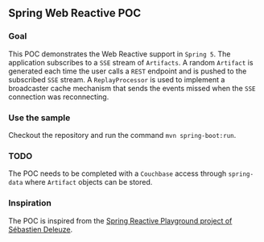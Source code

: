 ## Spring Web Reactive POC

### Goal

This POC demonstrates the Web Reactive support in `Spring 5`.
The application subscribes to a `SSE` stream of `Artifacts`.
A random `Artifact` is generated each time the user calls a `REST` endpoint and is pushed to the subscribed `SSE` stream.
A `ReplayProcessor` is used to implement a broadcaster cache mechanism that sends the events missed when the `SSE` connection was reconnecting.

### Use the sample

Checkout the repository and run the command `mvn spring-boot:run`.

### TODO

The POC needs to be completed with a `Couchbase` access through `spring-data` where `Artifact` objects can be stored.

### Inspiration

The POC is inspired from the [Spring Reactive Playground project of Sébastien Deleuze](https://github.com/sdeleuze/spring-reactive-playground).
